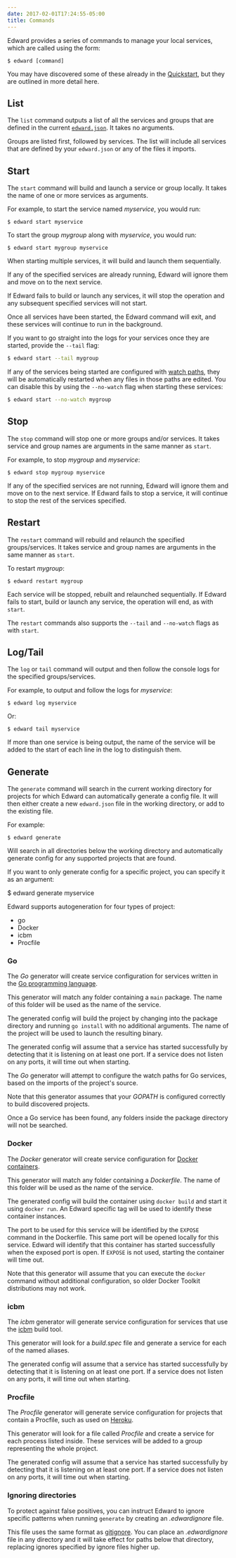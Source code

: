```yaml
---
date: 2017-02-01T17:24:55-05:00
title: Commands
---
```


Edward provides a series of commands to manage your local services, which are called
using the form:

    $ edward [command]

You may have discovered some of these already in the [Quickstart](../quickstart/),
but they are outlined in more detail here.

## List

The `list` command outputs a list of all the services and groups that are defined
in the current [`edward.json`](../projectconfig). It takes no arguments.

Groups are listed first, followed by services. The list will include all services
that are defined by your `edward.json` or any of the files it imports.

## Start

The `start` command will build and launch a service or group locally. It takes
the name of one or more services as arguments.

For example, to start the service named *myservice*, you would run:

    $ edward start myservice

To start the group *mygroup* along with *myservice*, you would run:

    $ edward start mygroup myservice

When starting multiple services, it will build and launch them sequentially.

If any of the specified services are already running, Edward will ignore them and move on to the next
service.

If Edward fails to build or launch any services, it will stop the operation and any subsequent specified
services will not start.

Once all services have been started, the Edward command will exit, and these services will continue to run in the background.

If you want to go straight into the logs for your services once they are started, provide the `--tail` flag:

```bash
$ edward start --tail mygroup  
```

If any of the services being started are configured with [watch paths](/projectconfig/#autorestart-watch),
they will be automatically restarted when any files in those paths are edited. You can disable this by using the
`--no-watch` flag when starting these services:

```bash
$ edward start --no-watch mygroup  
```

## Stop

The `stop` command will stop one or more groups and/or services. It takes service
and group names are arguments in the same manner as `start`.

For example, to stop *mygroup* and *myservice*:

    $ edward stop mygroup myservice

If any of the specified services are not running, Edward will ignore them and move on to the next
service. If Edward fails to stop a service, it will continue to stop the rest of the services specified.

## Restart

The `restart` command will rebuild and relaunch the specified groups/services.  It takes service
and group names are arguments in the same manner as `start`.

To restart *mygroup*:

    $ edward restart mygroup

Each service will be stopped, rebuilt and relaunched sequentially. If Edward fails to start, build or launch any
service, the operation will end, as with `start`.

The `restart` commands also supports the `--tail` and `--no-watch` flags as with `start`.

## Log/Tail

The `log` or `tail` command will output and then follow the console logs for the specified groups/services.

For example, to output and follow the logs for *myservice*:

    $ edward log myservice

Or:

    $ edward tail myservice

If more than one service is being output, the name of the service will be added to the start
of each line in the log to distinguish them.

## Generate

The `generate` command will search in the current working directory for projects for which Edward
can automatically generate a config file. It will then either create a new `edward.json` file in the
working directory, or add to the existing file.

For example:

    $ edward generate

Will search in all directories below the working directory and automatically generate config for any
supported projects that are found.

If you want to only generate config for a specific project, you can specify it as an argument:

   $ edward generate myservice

Edward supports autogeneration for four types of project:

* go
* Docker
* icbm
* Procfile

### Go

The *Go* generator will create service configuration for services written in the [Go programming language](https://golang.org/).

This generator will match any folder containing a `main` package. The name of this
folder will be used as the name of the service.

The generated config will build the project by changing into the package directory and running `go install`
with no additional arguments. The name of the project will be used to launch the resulting binary.

The generated config will assume that a service has started successfully by detecting that it is listening on
at least one port. If a service does not listen on any ports, it will time out when starting.

The *Go* generator will attempt to configure the watch paths for Go services, based on the imports of the project's source.

Note that this generator assumes that your *GOPATH* is configured correctly to build discovered projects.

Once a Go service has been found, any folders inside the package directory will not be searched.

### Docker

The *Docker* generator will create service configuration for [Docker containers](https://www.docker.com/).

This generator will match any folder containing a *Dockerfile*. The name of this folder
will be used as the name of the service.

The generated config will build the container using `docker build` and start it using `docker run`. An
Edward specific tag will be used to identify these container instances.

The port to be used for this service will be identified by the `EXPOSE` command in the Dockerfile. This same port will be opened locally for this service. Edward will identify that this container has started successfully when the
exposed port is open. If `EXPOSE` is not used, starting the container will time out.

Note that this generator will assume that you can execute the `docker` command without additional configuration, so older Docker Toolkit distributions may not work.

### icbm

The *icbm* generator will generate service configuration for services that use the [icbm](https://github.com/yext/icbm) build tool.

This generator will look for a *build.spec* file and generate a service for each of the named aliases.

The generated config will assume that a service has started successfully by detecting that it is listening on
at least one port. If a service does not listen on any ports, it will time out when starting.

### Procfile

The *Procfile* generator will generate service configuration for projects that contain a Procfile,
such as used on [Heroku](https://devcenter.heroku.com/articles/procfile).

This generator will look for a file called *Procfile* and create a service for each process listed inside.
These services will be added to a group representing the whole project.

The generated config will assume that a service has started successfully by detecting that it is listening on
at least one port. If a service does not listen on any ports, it will time out when starting.

### Ignoring directories

To protect against false positives, you can instruct Edward to ignore specific patterns when running `generate` by creating an *.edwardignore* file.

This file uses the same format as [gitignore](https://git-scm.com/docs/gitignore). You can place an *.edwardignore* file in any directory and it will take effect for paths below that directory, replacing ignores specified by ignore files higher up.
